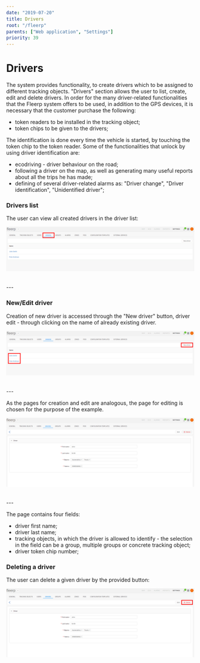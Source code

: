 ```yaml
---
date: "2019-07-20"
title: Drivers
root: "/fleerp"
parents: ["Web application", "Settings"]
priority: 39
---
```


# Drivers

The system provides functionality, to create drivers which to be assigned to different tracking objects. "Drivers"
section allows the user to list, create, edit and delete drivers. In order for the many driver-related functionalities
that the Fleerp system offers to be used,  in addition to the GPS devices, it is necessary that the customer purchase
the following:

- token readers to be installed in the tracking object;
- token chips to be given to the drivers;

The identification is done every time the vehicle is started, by touching the token chip to the token reader. Some of
the functionalities that unlock by using driver identification are:

- ecodriving - driver behaviour on the road;
- following a driver on the map, as well as generating many useful reports about all the trips he has made;
- defining of several driver-related alarms as: "Driver change", "Driver identification", "Unidentified driver";

### Drivers list

The user can view all created drivers in the driver list:

![Drivers](drivers-en.png)

<br>
---

### New/Edit driver

Creation of new driver is accessed through the "New driver" button, driver edit - through clicking on the name of
already existing driver.

![Drivers](new-edit-en.png)

<br>
---

As the pages for creation and edit are analogous, the page for editing is chosen for the purpose of the example.

![Drivers](edit-en.png)

<br>
---

The page contains four fields:

- driver first name;
- driver last name;
- tracking objects, in which the driver is allowed to identify - the selection in the field can be a group,
multiple groups or concrete tracking object;
- driver token chip number;

### Deleting a driver

The user can delete a given driver by the provided button:

![Drivers](delete-en.png)
